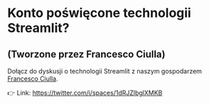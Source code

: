 # Konto poświęcone technologii Streamlit? 
## (Tworzone przez Francesco Ciulla)

Dołącz do dyskusji o technologii Streamlit z naszym gospodarzem [Francesco Ciulla](https://twitter.com/FrancescoCiull4).

👉 Link: https://twitter.com/i/spaces/1dRJZlbglXMKB 
